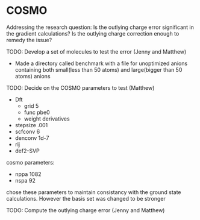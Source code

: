 # COSMO
Addressing the research question: Is the outlying charge error 
significant in the gradient calculations? Is the outlying charge 
correction enough to remedy the issue?

TODO: Develop a set of molecules to test the error (Jenny and Matthew)
* Made a directory called benchmark with a file for unoptimized anions
containing both small(less than 50 atoms) and large(bigger than 50 atoms)
anions

TODO: Decide on the COSMO parameters to test (Matthew)
* Dft
	- grid 5
	- func pbe0
	- weight derivatives
* stepsize .001
* scfconv 6
* denconv 1d-7
* rij
* def2-SVP

cosmo parameters:
* nppa 1082
* nspa 92 
 
chose these parameters to maintain consistancy with the ground state calculations.
 However the basis set was changed to be stronger

TODO: Compute the outlying charge error (Jenny and Matthew)
